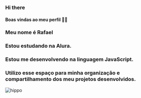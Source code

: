 ### Hi there
#### Boas vindas ao meu perfil 💙💙
### Meu nome é Rafael

### Estou estudando na Alura.
### Estou me desenvolvendo na linguagem JavaScript.
### Utilizo esse espaço para minha organização e compartilhamento dos meu projetos desenvolvidos.

![hippo]([https://media3.giphy.com/media/aUovxH8Vf9qDu/giphy.gif](https://tenor.com/pt-BR/view/goblin-slayer-power-gif-12673725))






